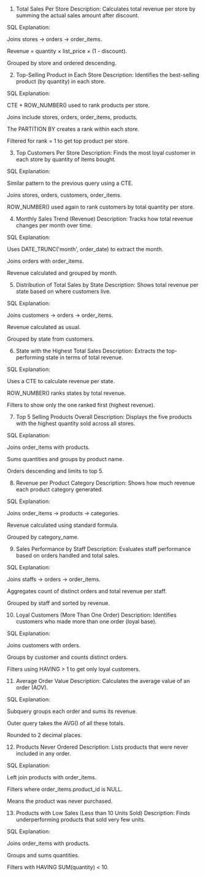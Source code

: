  
1. Total Sales Per Store
Description:
Calculates total revenue per store by summing the actual sales amount after discount.

SQL Explanation:

Joins stores → orders → order_items.

Revenue = quantity × list_price × (1 - discount).

Grouped by store and ordered descending.

2. Top-Selling Product in Each Store
Description:
Identifies the best-selling product (by quantity) in each store.

SQL Explanation:

CTE + ROW_NUMBER() used to rank products per store.

Joins include stores, orders, order_items, products.

The PARTITION BY creates a rank within each store.

Filtered for rank = 1 to get top product per store.

3. Top Customers Per Store
Description:
Finds the most loyal customer in each store by quantity of items bought.

SQL Explanation:

Similar pattern to the previous query using a CTE.

Joins stores, orders, customers, order_items.

ROW_NUMBER() used again to rank customers by total quantity per store.

4. Monthly Sales Trend (Revenue)
Description:
Tracks how total revenue changes per month over time.

SQL Explanation:

Uses DATE_TRUNC('month', order_date) to extract the month.

Joins orders with order_items.

Revenue calculated and grouped by month.

5. Distribution of Total Sales by State
Description:
Shows total revenue per state based on where customers live.

SQL Explanation:

Joins customers → orders → order_items.

Revenue calculated as usual.

Grouped by state from customers.

6. State with the Highest Total Sales
Description:
Extracts the top-performing state in terms of total revenue.

SQL Explanation:

Uses a CTE to calculate revenue per state.

ROW_NUMBER() ranks states by total revenue.

Filters to show only the one ranked first (highest revenue).

7. Top 5 Selling Products Overall
Description:
Displays the five products with the highest quantity sold across all stores.

SQL Explanation:

Joins order_items with products.

Sums quantities and groups by product name.

Orders descending and limits to top 5.

8. Revenue per Product Category
Description:
Shows how much revenue each product category generated.

SQL Explanation:

Joins order_items → products → categories.

Revenue calculated using standard formula.

Grouped by category_name.

9. Sales Performance by Staff
Description:
Evaluates staff performance based on orders handled and total sales.

SQL Explanation:

Joins staffs → orders → order_items.

Aggregates count of distinct orders and total revenue per staff.

Grouped by staff and sorted by revenue.

10. Loyal Customers (More Than One Order)
Description:
Identifies customers who made more than one order (loyal base).

SQL Explanation:

Joins customers with orders.

Groups by customer and counts distinct orders.

Filters using HAVING > 1 to get only loyal customers.

11. Average Order Value
Description:
Calculates the average value of an order (AOV).

SQL Explanation:

Subquery groups each order and sums its revenue.

Outer query takes the AVG() of all these totals.

Rounded to 2 decimal places.

12. Products Never Ordered
Description:
Lists products that were never included in any order.

SQL Explanation:

Left join products with order_items.

Filters where order_items.product_id is NULL.

Means the product was never purchased.

13. Products with Low Sales (Less than 10 Units Sold)
Description:
Finds underperforming products that sold very few units.

SQL Explanation:

Joins order_items with products.

Groups and sums quantities.

Filters with HAVING SUM(quantity) < 10.

